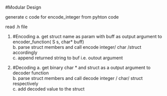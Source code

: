 #Modular Design

generate c code for encode_integer from pyhton code

read .h file 


1.  #Encoding
     a. get struct name as param with buff as output argument to encoder_function( S s, char* buff) <br  />
     b. parse struct members and call encode integer/ char /struct accordingly <br  /> 
     c. append returned string to buf i.e. outout argument <br />

2.  #Decoding
     a. get binary char * and struct as a output argument to decoder function <br />
     b. parse struct members and call decode integer / char/ struct respectively <br />
     c. add decoded value to the struct <br />
